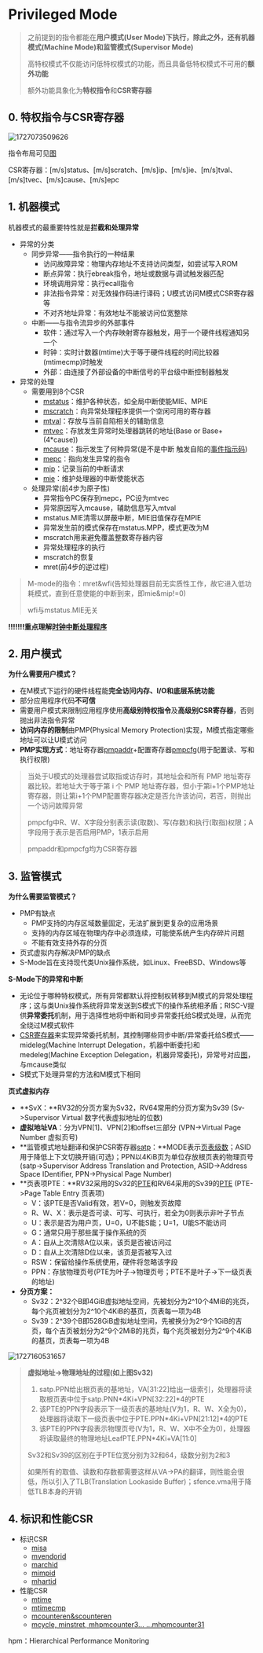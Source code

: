 # Privileged Mode

> 之前提到的指令都能在**用户模式(User Mode)**下执行，除此之外，还有**机器模式(Machine Mode)**和**监管模式(Supervisor Mode)**
>
> 高特权模式不仅能访问低特权模式的功能，而且具备低特权模式不可用的**额外功能**
>
> 额外功能具象化为**特权指令**和**CSR寄存器**

## 0. 特权指令与CSR寄存器

![1727073509626](image/10_PrivilegedMode/privileged.png)

指令布局可见[图](image/10_PrivilegedMode/privileged-all.png)

CSR寄存器：[m/s]status、[m/s]scratch、[m/s]ip、[m/s]ie、[m/s]tval、[m/s]tvec、[m/s]cause、[m/s]epc

## 1. 机器模式

机器模式的最重要特性就是**拦截和处理异常**

* 异常的分类
  * 同步异常——指令执行的一种结果
    * 访问故障异常：物理内存地址不支持访问类型，如尝试写入ROM
    * 断点异常：执行ebreak指令，地址或数据与调试触发器匹配
    * 环境调用异常：执行ecall指令
    * 非法指令异常：对无效操作码进行译码；U模式访问M模式CSR寄存器等
    * 不对齐地址异常：有效地址不能被访问位宽整除
  * 中断——与指令流异步的外部事件
    * 软件：通过写入一个内存映射寄存器触发，用于一个硬件线程通知另一个
    * 时钟：实时计数器(mtime)大于等于硬件线程的时间比较器(mtimecmp)时触发
    * 外部：由连接了外部设备的中断信号的平台级中断控制器触发
* 异常的处理
  * 需要用到8个CSR
    * [mstatus](image/10_PrivilegedMode/mstatus.png)：维护各种状态，如全局中断使能MIE、MPIE
    * [mscratch](image/10_PrivilegedMode/mtval&mepc&mscratch.png)：向异常处理程序提供一个空闲可用的寄存器
    * [mtval](image/10_PrivilegedMode/mtval&mepc&mscratch.png)：存放与当前自陷相关的辅助信息
    * [mtvec](image/10_PrivilegedMode/mtvec.png)：存放发生异常时处理器跳转的地址(Base or Base+(4*cause))
    * [mcause](image/10_PrivilegedMode/mcause.png)：指示发生了何种异常(是不是中断 触发自陷的[事件指示码](image/10_PrivilegedMode/mcause-Interrupt_ExceptionCode.png))
    * [mepc](image/10_PrivilegedMode/mtval&mepc&mscratch.png)：指向发生异常的指令
    * [mip](image/10_PrivilegedMode/mip&mie.png)：记录当前的中断请求
    * [mie](image/10_PrivilegedMode/mip&mie.png)：维护处理器的中断使能状态
  * 处理异常(前4步为原子性)
    * 异常指令PC保存到mepc，PC设为mtvec
    * 异常原因写入mcause，辅助信息写入mtval
    * mstatus.MIE清零以屏蔽中断，MIE旧值保存在MPIE
    * 异常发生前的模式保存在mstatus.MPP，模式更改为M
    * mscratch用来避免覆盖整数寄存器内容
    * 异常处理程序的执行
    * mscratch的恢复
    * mret(前4步的逆过程)

> M-mode的指令：mret&wfi(告知处理器目前无实质性工作，故它进入低功耗模式，直到任意使能的中断到来，即mie&mip!=0)
>
> wfi与mstatus.MIE无关

**!!!!!!!重点理解[时钟中断处理程序](image/10_PrivilegedMode/ClockInterruptHandler.png)**

## 2. 用户模式

**为什么需要用户模式？**

* 在M模式下运行的硬件线程能**完全访问内存、I/O和底层系统功能**
* 部分应用程序代码**不可信**
* 需要用户模式来限制应用程序使用**高级别特权指令**及**高级别CSR寄存器**，否则抛出非法指令异常
* **访问内存的限制**由PMP(Physical Memory Protection)实现，M模式指定哪些地址可以让U模式访问
* **PMP实现方式**：地址寄存器[pmpaddr](image/10_PrivilegedMode/pmpaddr&pmpcfg.png)+配置寄存器[pmpcfg](image/10_PrivilegedMode/pmpaddr&pmpcfg.png)(用于配置读、写和执行权限)

> 当处于U模式的处理器尝试取指或访存时，其地址会和所有 PMP 地址寄存器比较。若地址大于等于第 i 个 PMP 地址寄存器，但小于第i+1个PMP地址寄存器，则让第i+1个PMP配置寄存器决定是否允许该访问，若否，则抛出一个访问故障异常
>
> pmpcfg中R、W、X字段分别表示读(取数)、写(存数)和执行(取指)权限；A字段用于表示是否启用PMP，1表示启用
>
> pmpaddr和pmpcfg均为CSR寄存器

## 3. 监管模式

**为什么需要监管模式？**

* PMP有缺点
  * PMP支持的内存区域数量固定，无法扩展到更复杂的应用场景
  * 支持的内存区域在物理内存中必须连续，可能使系统产生内存碎片问题
  * 不能有效支持外存的分页
* 页式虚拟内存解决PMP的缺点
* S-Mode旨在支持现代类Unix操作系统，如Linux、FreeBSD、Windows等

**S-Mode下的异常和中断**

* 无论位于哪种特权模式，所有异常都默认将控制权转移到M模式的异常处理程序；这与类Unix操作系统将异常发送到S模式下的操作系统相矛盾；RISC-V提供**异常委托**机制，用于选择性地将中断和同步异常委托给S模式处理，从而完全绕过M模式软件
* [CSR寄存器](image/10_PrivilegedMode/edeleg&ideleg.png)来实现异常委托机制，其控制哪些同步中断/异常委托给S模式——mideleg(Machine Interrupt Delegation，机器中断委托)和medeleg(Machine Exception Delegation，机器异常委托)，异常号对应[图](image/10_PrivilegedMode/mcause-Interrupt_ExceptionCode.png)，与mcause类似
* S模式下处理异常的方法和M模式下相同

**页式虚拟内存**

* **SvX：**RV32的分页方案为Sv32，RV64常用的分页方案为Sv39     (Sv->Supervisor Virtual 数字代表虚拟地址的位数)
* **虚拟地址VA**：分为VPN[1]、VPN[2]和offset三部分     (VPN->Virtual Page Number 虚拟页号)
* **监管模式地址翻译和保护CSR寄存器[satp](image/10_PrivilegedMode/satp.png)：**MODE表示[页表级数](image/10_PrivilegedMode/satp-MODE.png)；ASID用于降低上下文切换开销(可选)；PPN以4KiB页为单位存放根页表的物理页号     (satp->Supervisor Address Translation and Protection, ASID->Address Space IDentifier, PPN->Physical Page Number)
* **页表项PTE：**RV32采用的Sv32的[PTE](image/10_PrivilegedMode/RV32-Sv32-PTE.png)和RV64采用的Sv39的[PTE](image/10_PrivilegedMode/RV64-Sv39-PTE.png)     (PTE->Page Table Entry 页表项)
  * V：该PTE是否Valid有效，若V=0，则触发页故障
  * R、W、X：表示是否可读、可写、可执行，若全为0则表示非叶子节点
  * U：表示是否为用户页，U=0，U不能S能；U=1，U能S不能访问
  * G：通常只用于那些属于操作系统的页
  * A：自从上次清除A位以来，该页是否被访问过
  * D：自从上次清除D位以来，该页是否被写入过
  * RSW：保留给操作系统使用，硬件将忽略该字段
  * PPN：存放物理页号(PTE为叶子->物理页号；PTE不是叶子->下一级页表的地址)
* **分页方案：**
  * Sv32：2^32个B即4GiB虚拟地址空间，先被划分为2^10个4MiB的兆页，每个兆页被划分为2^10个4KiB的基页，页表每一项为4B
  * Sv39：2^39个B即528GiB虚拟地址空间，先被换分为2^9个1GiB的吉页，每个吉页被划分为2^9个2MiB的兆页，每个兆页被划分为2^9个4KiB的基页，页表每一项为4B

![1727160531657](image/10_PrivilegedMode/VA2PA.png)

> **虚拟地址->物理地址的过程(如上图Sv32)**
>
> 1. satp.PPN给出根页表的基地址，VA[31:22]给出一级索引，处理器将读取根页表中位于satp.PNN*4Ki+VPN[32:22]*4的PTE
> 2. 该PTE的PPN字段表示下一级页表的基地址(V为1，R、W、X全为0)，处理器将读取下一级页表中位于PTE.PPN*4Ki+VPN[21:12]*4的PTE
> 3. 该PTE的PPN字段表示物理页号(V为1，R、W、X中不全为0\)，处理器将读取最终的物理地址LeafPTE.PPN*4Ki+VA[11:0]
>
> Sv32和Sv39的区别在于PTE位宽分别为32和64，级数分别为2和3
>
> 如果所有的取值、读数和存数都需要这样从VA->PA的翻译，则性能会很低，所以引入了TLB(Translation Lookaside Buffer)；sfence.vma用于降低TLB本身的开销

## 4. 标识和性能CSR

* 标识CSR
  * [misa](image/10_PrivilegedMode/misa.png)
  * [mvendorid](image/10_PrivilegedMode/mvendorid.png)
  * [marchid](image/10_PrivilegedMode/marchid&mimpid&mhartid.png)
  * [mimpid](image/10_PrivilegedMode/marchid&mimpid&mhartid.png)
  * [mhartid](image/10_PrivilegedMode/marchid&mimpid&mhartid.png)
* 性能CSR
  * [mtime](image/10_PrivilegedMode/mtime&mtimecmp.png)
  * [mtimecmp](image/10_PrivilegedMode/mtime&mtimecmp.png)
  * [mcounteren&amp;scounteren](image/10_PrivilegedMode/mcounteren&scounteren.png)
  * [mcycle, minstret, mhpmcounter3... ...mhpmcounter31](image/10_PrivilegedMode/mcycle&minstret&mhpmcounter&mhpmevent.png)

hpm：Hierarchical Performance Monitoring
